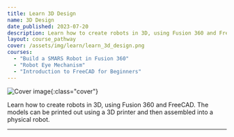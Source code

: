 ```yaml
---
title: Learn 3D Design
name: 3D Design
date_published: 2023-07-20
description: Learn how to create robots in 3D, using Fusion 360 and FreeCAD. The models can be printed out using a 3d printer and then assembled into a physical robot.
layout: course_pathway
cover: /assets/img/learn/learn_3d_design.png
courses:
  - "Build a SMARS Robot in Fusion 360"
  - "Robot Eye Mechanism"
  - "Introduction to FreeCAD for Beginners"
---
```


![Cover image]({{page.cover}}){:class="cover"}

Learn how to create robots in 3D, using Fusion 360 and FreeCAD. The models can be printed out using a 3D printer and then assembled into a physical robot.

---
